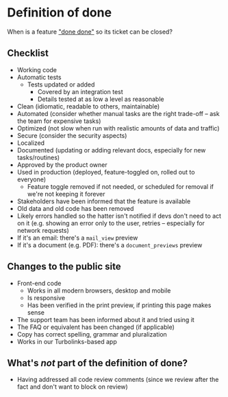 # Definition of done

When is a feature ["done done"](https://web.archive.org/web/20170725135300/https://chrislema.com/what-is-done-done/) so its ticket can be closed?

## Checklist

* Working code
* Automatic tests
  * Tests updated or added
    * Covered by an integration test
    * Details tested at as low a level as reasonable
* Clean (idiomatic, readable to others, maintainable)
* Automated (consider whether manual tasks are the right trade-off – ask the team for expensive tasks)
* Optimized (not slow when run with realistic amounts of data and traffic)
* Secure (consider the security aspects)
* Localized
* Documented (updating or adding relevant docs, especially for new tasks/routines)
* Approved by the product owner
* Used in production (deployed, feature-toggled on, rolled out to everyone)
  * Feature toggle removed if not needed, or scheduled for removal if we're not keeping it forever
* Stakeholders have been informed that the feature is available
* Old data and old code has been removed
* Likely errors handled so the hatter isn't notified if devs don't need to act on it (e.g. showing an error only to the user, retries – especially for network requests)
* If it's an email: there's a `mail_view` preview
* If it's a document (e.g. PDF): there's a `document_previews` preview

## Changes to the public site

* Front-end code
  * Works in all modern browsers, desktop and mobile
  * Is responsive
  * Has been verified in the print preview, if printing this page makes sense
* The support team has been informed about it and tried using it
* The FAQ or equivalent has been changed (if applicable)
* Copy has correct spelling, grammar and pluralization
* Works in our Turbolinks-based app

## What's *not* part of the definition of done?

* Having addressed all code review comments (since we review after the fact and don't want to block on review)
